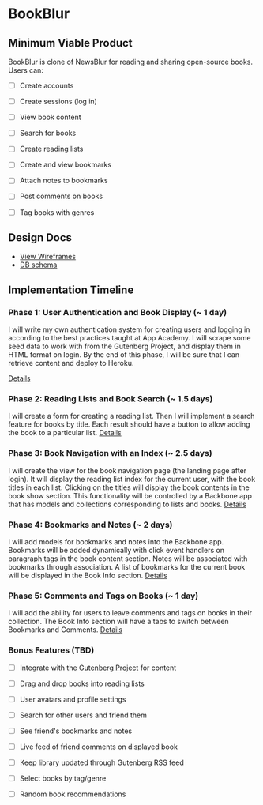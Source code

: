 # BookBlur

<!-- [Heroku link][heroku]

[heroku]: temp -->

## Minimum Viable Product
BookBlur is clone of NewsBlur for reading and sharing open-source books. Users can:

- [ ] Create accounts
- [ ] Create sessions (log in)
- [ ] View book content
- [ ] Search for books
- [ ] Create reading lists
- [ ] Create and view bookmarks
- [ ] Attach notes to bookmarks
- [ ] Post comments on books
- [ ] Tag books with genres


## Design Docs
* [View Wireframes][views]
* [DB schema][schema]

[views]: ./docs/views.md
[schema]: ./docs/schema.md

## Implementation Timeline

### Phase 1: User Authentication and Book Display (~ 1 day)
I will write my own authentication system for creating users and logging in according to the best practices taught at App Academy. I will scrape some seed data to work with from the Gutenberg Project, and display them in HTML format on login. By the end of this phase, I will be sure that I can retrieve content and deploy to Heroku.

[Details][phase-one]

### Phase 2: Reading Lists and Book Search (~ 1.5 days)
I will create a form for creating a reading list. Then I will implement a search feature for books by title. Each result should have a button to allow adding the book to a particular list.
[Details][phase-two]

### Phase 3: Book Navigation with an Index (~ 2.5 days)
I will create the view for the book navigation page (the landing page after login). It will display the reading list index for the current user, with the book titles in each list. Clicking on the titles will display the book contents in the book show section. This functionality will be controlled by a Backbone app that has models and collections corresponding to lists and books.
[Details][phase-three]

### Phase 4: Bookmarks and Notes (~ 2 days)
I will add models for bookmarks and notes into the Backbone app. Bookmarks will be added dynamically with click event handlers on paragraph tags in the book content section. Notes will be associated with bookmarks through association. A list of bookmarks for the current book will be displayed in the Book Info section.
[Details][phase-four]

### Phase 5: Comments and Tags on Books (~ 1 day)
I will add the ability for users to leave comments and tags on books in their collection. The Book Info section will have a tabs to switch between Bookmarks and Comments.
[Details][phase-five]

### Bonus Features (TBD)
- [ ] Integrate with the [Gutenberg Project][gutenberg] for content
- [ ] Drag and drop books into reading lists
- [ ] User avatars and profile settings
- [ ] Search for other users and friend them
- [ ] See friend's bookmarks and notes
- [ ] Live feed of friend comments on displayed book
- [ ] Keep library updated through Gutenberg RSS feed
- [ ] Select books by tag/genre
- [ ] Random book recommendations


[gutenberg]: https://www.gutenberg.org/

[phase-one]: ./docs/phases/phase1.md
[phase-two]: ./docs/phases/phase2.md
[phase-three]: ./docs/phases/phase3.md
[phase-four]: ./docs/phases/phase4.md
[phase-five]: ./docs/phases/phase5.md
